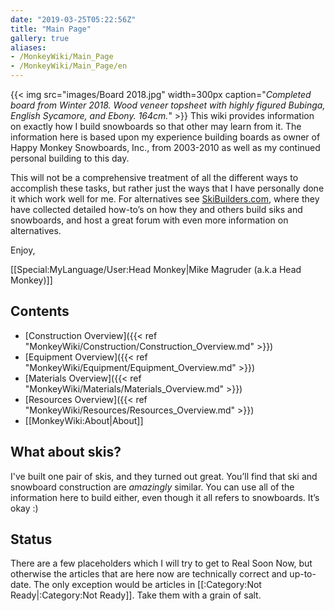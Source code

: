 ```yaml
---
date: "2019-03-25T05:22:56Z"
title: "Main Page"
gallery: true
aliases:
- /MonkeyWiki/Main_Page
- /MonkeyWiki/Main_Page/en
---
```

{{< img src="images/Board 2018.jpg" width=300px caption="_Completed board from Winter 2018. Wood veneer topsheet with highly figured Bubinga, English Sycamore, and Ebony. 164cm._" >}} This wiki provides information on exactly how I build snowboards so that other may learn from it. The information here is based upon my experience building boards as owner of Happy Monkey Snowboards, Inc., from 2003-2010 as well as my continued personal building to this day.

This will not be a comprehensive treatment of all the different ways to accomplish these tasks, but rather just the ways that I have personally done it which work well for me. For alternatives see [SkiBuilders.com](http://www.skibuilders.com), where they have collected detailed how-to’s on how they and others build siks and snowboards, and host a great forum with even more information on alternatives.

Enjoy,

[[Special:MyLanguage/User:Head Monkey|Mike Magruder (a.k.a Head Monkey)]] 


## Contents 
- [Construction Overview]({{< ref "MonkeyWiki/Construction/Construction_Overview.md" >}})
- [Equipment Overview]({{< ref "MonkeyWiki/Equipment/Equipment_Overview.md" >}})
- [Materials Overview]({{< ref "MonkeyWiki/Materials/Materials_Overview.md" >}})
- [Resources Overview]({{< ref "MonkeyWiki/Resources/Resources_Overview.md" >}})
- [[MonkeyWiki:About|About]]


## What about skis? 
I've built one pair of skis, and they turned out great. You’ll find that ski and snowboard construction are *amazingly* similar. You can use all of the information here to build either, even though it all refers to snowboards. It’s okay :)


## Status 
There are a few placeholders which I will try to get to Real Soon Now, but otherwise the articles that are here now are technically correct and up-to-date. The only exception would be articles in [[:Category:Not Ready|:Category:Not Ready]]. Take them with a grain of salt.

